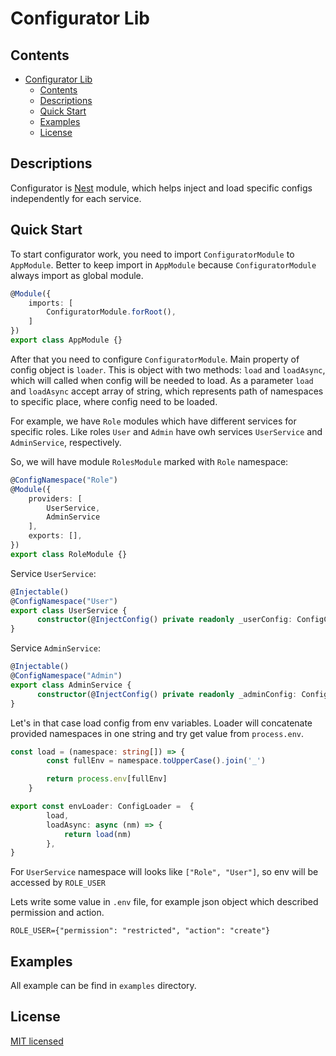 # Configurator Lib

## Contents

- [Configurator Lib](#configurator-lib)
  - [Contents](#contents)
  - [Descriptions](#descriptions)
  - [Quick Start](#quick-start)
  - [Examples](#examples)
  - [License](#license)

## Descriptions

Configurator is [Nest](https://github.com/nestjs/nest) module, which helps inject and load specific configs independently for each service.

## Quick Start

To start configurator work, you need to import `ConfiguratorModule` to `AppModule`.
Better to keep import in `AppModule` because `ConfiguratorModule` always import as global module.

```ts
@Module({
    imports: [
        ConfiguratorModule.forRoot(),
    ]
})
export class AppModule {}
```

After that you need to configure `ConfiguratorModule`.
Main property of config object is `loader`.
This is object with two methods: `load` and `loadAsync`, which will called when config will be needed to load.
As a parameter `load` and `loadAsync` accept array of string, which represents path of namespaces to specific place, where config need to be loaded.

For example, we have `Role` modules which have different services for specific roles.
Like roles `User` and `Admin` have owh services `UserService` and `AdminService`, respectively.

So, we will have module `RolesModule` marked with `Role` namespace:

```ts
@ConfigNamespace("Role")
@Module({
    providers: [
        UserService,
        AdminService
    ],
    exports: [],
})
export class RoleModule {}
```

Service `UserService`:

```ts
@Injectable()
@ConfigNamespace("User")
export class UserService {
      constructor(@InjectConfig() private readonly _userConfig: ConfigContainer) {}
}
```

Service `AdminService`:

```ts
@Injectable()
@ConfigNamespace("Admin")
export class AdminService {
      constructor(@InjectConfig() private readonly _adminConfig: ConfigContainer) {}
}
```

Let's in that case load config from env variables.
Loader will concatenate provided namespaces in one string and try get value from `process.env`.

```ts
const load = (namespace: string[]) => {
        const fullEnv = namespace.toUpperCase().join('_')

        return process.env[fullEnv]
    }

export const envLoader: ConfigLoader =  {
        load,
        loadAsync: async (nm) => {
            return load(nm)
        },
}
```

For `UserService` namespace will looks like `["Role", "User"]`, so env will be accessed by `ROLE_USER`

Lets write some value in `.env` file, for example json object which described permission and action.

```env
ROLE_USER={"permission": "restricted", "action": "create"}
```

## Examples

All example can be find in `examples` directory.

## License

[MIT licensed](LICENSE)
